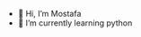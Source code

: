- 👋 Hi, I’m Mostafa
- 🌱 I’m currently learning python

<!---
Mostafa-Maged10/Mostafa-Maged10 is a ✨ special ✨ repository because its `README.md` (this file) appears on your GitHub profile.
You can click the Preview link to take a look at your changes.
--->
